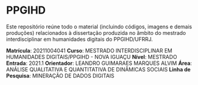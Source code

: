 # PPGIHD

Este repositório reúne todo o material (incluindo códigos, imagens e demais produções) relacionados à dissertação produzida no âmbito do mestrado interdisciplinar em humanidades digitais do PPGIHD/UFRRJ.

**Matrícula**:	20211004041
**Curso**:	MESTRADO INTERDISCIPLINAR EM HUMANIDADES DIGITAIS/PPGIHD - NOVA IGUAÇU
**Nível**:	MESTRADO
**Entrada**:	2021.1
**Orientador**:	LEANDRO GUIMARAES MARQUES ALVIM
**Área**:	ANÁLISE QUALITATIVA E QUANTITATIVA DE DINÂMICAS SOCIAIS
**Linha de Pesquisa**:	MINERAÇÃO DE DADOS DIGITAIS
